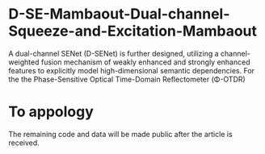 # D-SE-Mambaout-Dual-channel-Squeeze-and-Excitation-Mambaout
A dual-channel SENet (D-SENet) is further designed, utilizing a channel-weighted fusion mechanism of weakly enhanced and strongly enhanced features to explicitly model high-dimensional semantic dependencies. For the  the Phase-Sensitive Optical Time-Domain Reflectometer (Φ-OTDR)

# To appology
The remaining code and data will be made public after the article is received.

